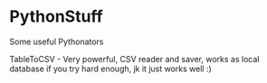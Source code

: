 # PythonStuff
Some useful Pythonators

TableToCSV - Very powerful, CSV reader and saver, works as local database if you try hard enough, jk it just works well :)

